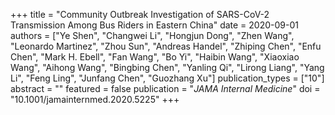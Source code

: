 +++
title = "Community Outbreak Investigation of SARS-CoV-2 Transmission Among Bus Riders in Eastern China"
date = 2020-09-01
authors = ["Ye Shen", "Changwei Li", "Hongjun Dong", "Zhen Wang", "Leonardo Martinez", "Zhou Sun", "Andreas Handel", "Zhiping Chen", "Enfu Chen", "Mark H. Ebell", "Fan Wang", "Bo Yi", "Haibin Wang", "Xiaoxiao Wang", "Aihong Wang", "Bingbing Chen", "Yanling Qi", "Lirong Liang", "Yang Li", "Feng Ling", "Junfang Chen", "Guozhang Xu"]
publication_types = ["10"]
abstract = ""
featured = false
publication = "*JAMA Internal Medicine*"
doi = "10.1001/jamainternmed.2020.5225"
+++

